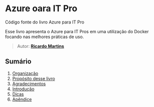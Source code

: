 # Azure oara IT Pro
Código fonte do livro Azure para IT Pro

Esse livro apresenta o Azure para IT Pros em uma utilização do Docker focando nas melhores práticas de uso.

> Autor: **[Ricardo Martins](https://www.ricardomartins.com.br)**

## Sumário

1. [Organização](livro/organizacao.md)
1. [Propósito desse livro](livro/proposito.md)
1. [Agradecimentos](livro/agradecimentos.md)
1. [Introdução](livro/introducao.md)
1. [Dicas](livro/dicas.md)
1. [Apêndice](livro/apendice.md)
